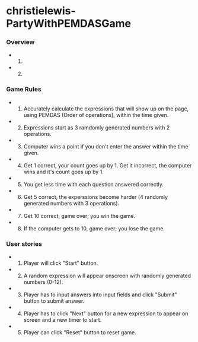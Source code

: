 # christielewis-PartyWithPEMDASGame

### Overview
* 1.
* 2.

### Game Rules
* 1. Accurately calculate the expressions that will show up on the page, using PEMDAS (Order of operations), within the time given.
* 2. Expressions start as 3 ramdomly generated numbers with 2 operations.
* 3. Computer wins a point if you don't enter the answer within the time given.
* 4. Get 1 correct, your count goes up by 1. Get it incorrect, the computer wins and it's count goes up by 1.
* 5. You get less time with each question answered correctly.
* 6. Get 5 correct, the experssions become harder (4 randomly generated numbers with 3 operations).
* 7. Get 10 correct, game over; you win the game.
* 8. If the computer gets to 10, game over; you lose the game.

### User stories
* 1. Player will click "Start" button.
* 2. A random expression will appear onscreen with randomly generated numbers (0-12).
* 3. Player has to input answers into input fields and click "Submit" button to submit answer.
* 4. Player has to click "Next" button for a new expression to appear on screen and a new timer to start.
* 5. Player can click "Reset" button to reset game.